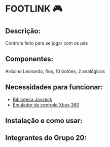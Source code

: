 # FOOTLINK 🎮

## Descrição:

Controle feito para se jogar com os pés

## Componentes:

Arduino Leonardo, fios, 10 botões, 2 analógicos

## Necessidades para funcionar:

- [Biblioteca Joystick](https://github.com/MHeironimus/ArduinoJoystickLibrary)
- [Emulador de controle Xbox 360](https://www.x360ce.com)

## Instalação e como usar:

## Integrantes do Grupo 20:

